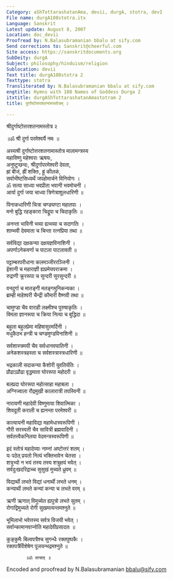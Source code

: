 ```yaml
---
Category: aShTottarashatanAma, devii, durgA, stotra, devI
File name: durgA108stotra.itx
Language: Sanskrit
Latest update: August 8, 2007
Location: doc_devii
Proofread by: N.Balasubramanian bbalu at sify.com
Send corrections to: Sanskrit@cheerful.com
Site access: https://sanskritdocuments.org
SubDeity: durgA
Subject: philosophy/hinduism/religion
Sublocation: devii
Text title: durgA108stotra 2
Texttype: stotra
Transliterated by: N.Balasubramanian bbalu at sify.com
engtitle: Hymns with 108 Names of Goddess Durga 2
itxtitle: durgAShTottarashatanAmastotram 2
title: दुर्गाष्टोत्तरशतनामस्तोत्रम् २

---
```

  
 श्रीदुर्गाष्टोत्तरशतनामस्तोत्र २   
  
॥ॐ श्री दुर्गा परमेश्वर्यै नमः ॥  
  
अस्यश्री दुर्गाष्टोत्तरशतनामास्तोत्र मालामन्त्रस्य  
महाविष्णु महेश्वराः ऋषयः,  
अनुष्टुप्छन्दः, श्रीदुर्गापरमेश्वरी देवता,  
ह्रां बीजं, ह्रीं शक्तिः, ह्रूं कीलकं,  
सर्वाभीष्टसिध्यर्थे जपहोमार्चने विनियोगः ।  
ॐ सत्या साध्या भवप्रीता भवानी भवमोचनी ।  
आर्या दुर्गा जया चाध्या त्रिणेत्राशूलधारिणी ॥  
  
पिनाकधारिणी चित्रा चण्डघण्टा महातपाः ।  
मनो बुद्धि रहङ्कारा चिद्रूपा च चिदाकृतिः ॥  
  
अनन्ता भाविनी भव्या ह्यभव्या च सदागतिः ।  
शाम्भवी देवमाता च चिन्ता रत्नप्रिया तथा ॥  
  
सर्वविद्या दक्षकन्या दक्षयज्ञविनाशिनी ।  
अपर्णाऽनेकवर्णा च पाटला पाटलावती ॥  
  
पट्टाम्बरपरीधाना कलमञ्जीररञ्जिनी ।  
ईशानी च महाराज्ञी ह्यप्रमेयपराक्रमा ।  
रुद्राणी क्रूररूपा च सुन्दरी सुरसुन्दरी ॥  
  
वनदुर्गा च मातङ्गी मतङ्गमुनिकन्यका ।  
ब्राम्ही माहेश्वरी चैन्द्री कौमारी वैष्णवी तथा ॥  
  
चामुण्डा चैव वाराही लक्ष्मीश्च पुरुषाकृतिः ।  
विमला ज्ञानरूपा च क्रिया नित्या च बुद्धिदा ॥  
  
बहुला बहुलप्रेमा महिषासुरमर्दिनी ।  
मधुकैठभ हन्त्री च चण्डमुण्डविनाशिनी ॥  
  
सर्वशास्त्रमयी चैव सर्वधानवघातिनी ।  
अनेकशस्त्रहस्ता च सर्वशस्त्रास्त्रधारिणी ॥  
  
भद्रकाली सदाकन्या कैशोरी युवतिर्यतिः ।  
प्रौढाऽप्रौढा वृद्धमाता घोररूपा महोदरी ॥  
  
बलप्रदा घोररूपा महोत्साहा महाबला ।  
अग्निज्वाला रौद्रमुखी कालारात्री तपस्विनी ॥  
  
नारायणी महादेवी विष्णुमाया शिवात्मिका ।  
शिवदूती कराली च ह्यनन्ता परमेश्वरी ॥  
  
कात्यायनी महाविद्या महामेधास्वरूपिणी ।  
गौरी सरस्वती चैव सावित्री ब्रह्मवादिनी ।  
सर्वतत्त्वैकनिलया वेदमन्त्रस्वरूपिणी ॥  
  
इदं स्तोत्रं महादेव्याः नाम्नां अष्टोत्तरं शतम् ।  
यः पठेत् प्रयतो नित्यं भक्तिभावेन चेतसा ।  
शत्रुभ्यो न भयं तस्य तस्य शत्रुक्षयं भवेत् ।  
सर्वदुःखदरिद्राच्च सुसुखं मुच्यते ध्रुवम् ॥  
  
विद्यार्थी लभते विद्यां धनार्थी लभते धनम् ।  
कन्यार्थी लभते कन्यां कन्या च लभते वरम् ॥  
  
ऋणी ऋणात् विमुच्येत ह्यपुत्रो लभते सुतम् ।  
रोगाद्विमुच्यते रोगी सुखमत्यन्तमश्नुते ॥  
  
भूमिलाभो भवेत्तस्य सर्वत्र विजयी भवेत् ।  
सर्वान्कामानवाप्नोति महादेवीप्रसादतः ॥  
  
कुङ्कुमैः बिल्वपत्रैश्च सुगन्धैः रक्तपुष्पकैः ।  
रक्तपत्रैर्विशेषेण पूजयन्भद्रमश्नुते ॥  
  
           ॥ॐ तत्सत् ॥  
  
  
Encoded and proofread by N.Balasubramanian bbalu@sify.com  
  
